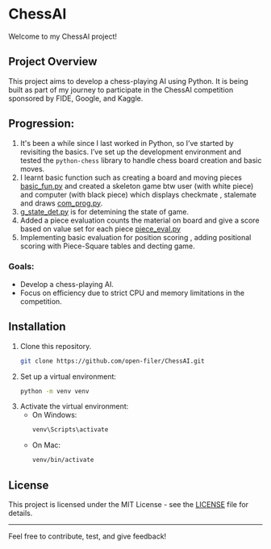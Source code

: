 # ChessAI

Welcome to my ChessAI project!

## Project Overview
This project aims to develop a chess-playing AI using Python. It is being built as part of my journey to participate in the ChessAI competition sponsored by FIDE, Google, and Kaggle.

## Progression:
1. It's been a while since I last worked in Python, so I’ve started by revisiting the basics. I’ve set up the development environment and tested the `python-chess` library to handle chess board creation and basic moves.
2. I learnt basic function such as creating a board and moving pieces [basic_fun.py](basic_fun.py) and created a skeleton game btw user (with white piece) and computer (with black piece) which displays checkmate , stalemate and draws [com_prog.py](com_prog.py).
3. [g_state_det.py](g_state_det.py) is for detemining the state of game.
4. Added a piece evaluation counts the material on board and give a score based on value set for each piece [piece_eval.py](piece_eval.py)
5. Implementing basic evaluation for position scoring , adding positional scoring with Piece-Square tables and decting game. 

### Goals:
- Develop a chess-playing AI.
- Focus on efficiency due to strict CPU and memory limitations in the competition.
  
## Installation

1. Clone this repository.
   ```bash
   git clone https://github.com/open-filer/ChessAI.git
   ```
3. Set up a virtual environment:
    ```bash
    python -m venv venv
    ```
4. Activate the virtual environment:
    - On Windows:  
      ```bash
      venv\Scripts\activate
      ```
   - On Mac:
     ```bash
     venv/bin/activate
     ```

## License
This project is licensed under the MIT License - see the [LICENSE](LICENSE) file for details.

---

Feel free to contribute, test, and give feedback!

